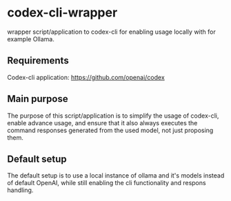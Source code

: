 # codex-cli-wrapper
wrapper script/application to codex-cli for enabling usage locally with for example Ollama.

## Requirements
Codex-cli application: https://github.com/openai/codex

## Main purpose
The purpose of this script/application is to simplify the usage of codex-cli, enable advance usage, and ensure that it also always executes the command responses generated from the used model, not just proposing them. 

## Default setup
The default setup is to use a local instance of ollama and it's models instead of default OpenAI, while still enabling the cli functionality and respons handling. 

